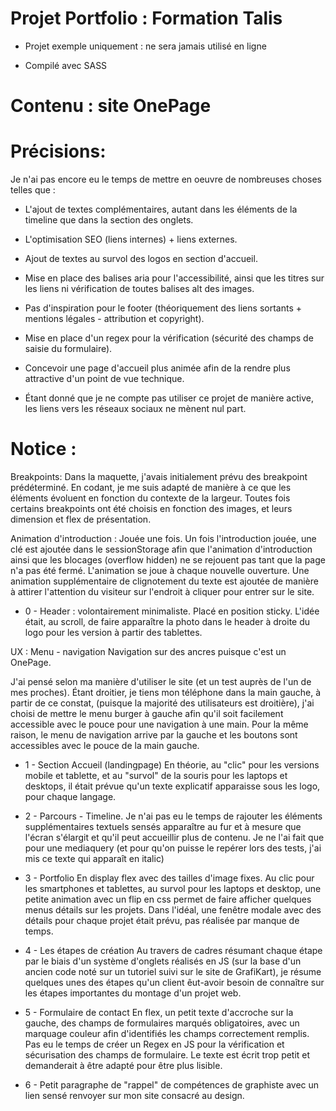 # Projet Portfolio : Formation Talis
* Projet exemple uniquement : ne sera jamais utilisé en ligne

- Compilé avec SASS

# Contenu : site OnePage

# Précisions:
Je n'ai pas encore eu le temps de mettre en oeuvre de nombreuses choses telles que :
- L'ajout de textes complémentaires, autant dans les éléments de la timeline que dans la section des onglets.
- L'optimisation SEO (liens internes) + liens externes.
- Ajout de textes au survol des logos en section d'accueil.
- Mise en place des balises aria pour l'accessibilité, ainsi que les titres sur les liens ni vérification de toutes balises alt des images.
- Pas d'inspiration pour le footer (théoriquement des liens sortants + mentions légales - attribution et copyright).
- Mise en place d'un regex pour la vérification (sécurité des champs de saisie du formulaire).
- Concevoir une page d'accueil plus animée afin de la rendre plus attractive d'un point de vue technique.

- Étant donné que je ne compte pas utiliser ce projet de manière active, les liens vers les réseaux sociaux ne mènent nul part.

# Notice :
Breakpoints:
Dans la maquette, j'avais initialement prévu des breakpoint prédéterminé.
En codant, je me suis adapté de manière à ce que les éléments évoluent en fonction du contexte de la largeur.
Toutes fois certains breakpoints ont été choisis en fonction des images, et leurs dimension et flex de présentation.

Animation d'introduction :
Jouée une fois. Un fois l'introduction jouée, une clé est ajoutée dans le sessionStorage afin que l'animation d'introduction ainsi que les blocages (overflow hidden) ne se rejouent pas tant que la page n'a pas été fermé. L'animation se joue à chaque nouvelle ouverture.
Une animation supplémentaire de clignotement du texte est ajoutée de manière à attirer l'attention du visiteur sur l'endroit à cliquer pour entrer sur le site.

- 0 - Header : volontairement minimaliste.
Placé en position sticky. L'idée était, au scroll, de faire apparaître la photo dans le header à droite du logo pour les version à partir des tablettes.

UX : Menu - navigation
Navigation sur des ancres puisque c'est un OnePage.

J'ai pensé selon ma manière d'utiliser le site (et un test auprès de l'un de mes proches).
Étant droitier, je tiens mon téléphone dans la main gauche, à partir de ce constat, (puisque la majorité des utilisateurs est droitière), j'ai choisi de mettre le menu burger à gauche afin qu'il soit facilement accessible avec le pouce pour une navigation à une main.
Pour la même raison, le menu de navigation arrive par la gauche et les boutons sont accessibles avec le pouce de la main gauche.
 
- 1 - Section Accueil (landingpage)
En théorie, au "clic" pour les versions mobile et tablette, et au "survol" de la souris pour les laptops et desktops, il était prévue qu'un texte explicatif apparaisse sous les logo, pour chaque langage.

- 2 - Parcours - Timeline.
Je n'ai pas eu le temps de rajouter les éléments supplémentaires textuels sensés apparaître au fur et à mesure que l'écran s'élargit et qu'il peut accueillir plus de contenu. Je ne l'ai fait que pour une mediaquery (et pour qu'on puisse le repérer lors des tests, j'ai mis ce texte qui apparaît en italic)

- 3 - Portfolio
En display flex avec des tailles d'image fixes.
Au clic pour les smartphones et tablettes, au survol pour les laptops et desktop, une petite animation avec un flip en css permet de faire afficher quelques menus détails sur les projets.
Dans l'idéal, une fenêtre modale avec des détails pour chaque projet était prévu, pas réalisée par manque de temps.

- 4 - Les étapes de création
Au travers de cadres résumant chaque étape par le biais d'un système d'onglets réalisés en JS (sur la base d'un ancien code noté sur un tutoriel suivi sur le site de GrafiKart), je résume quelques unes des étapes qu'un client êut-avoir besoin de connaître sur les étapes importantes du montage d'un projet web.

- 5 - Formulaire de contact
En flex, un petit texte d'accroche sur la gauche, des champs de formulaires marqués obligatoires, avec un marquage couleur afin d'identifiés les champs correctement remplis.
Pas eu le temps de créer un Regex en JS pour la vérification et sécurisation des champs de formulaire.
Le texte est écrit trop petit et demanderait à être adapté pour être plus lisible.

- 6 - Petit paragraphe de "rappel" de compétences de graphiste avec un lien sensé renvoyer sur mon site consacré au design.
